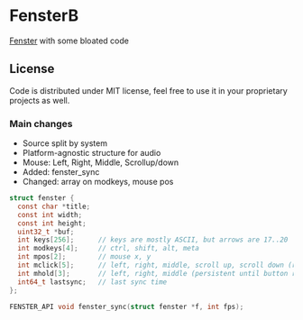 # FensterB

[Fenster](https://github.com/zserge/fenster) with some bloated code

## License

Code is distributed under MIT license, feel free to use it in your proprietary projects as well.

### Main changes
- Source split by system
- Platform-agnostic structure for audio
- Mouse: Left, Right, Middle, Scrollup/down
- Added: fenster_sync
- Changed: array on modkeys, mouse pos

```C
struct fenster {
  const char *title;
  const int width;
  const int height;
  uint32_t *buf;
  int keys[256];      // keys are mostly ASCII, but arrows are 17..20
  int modkeys[4];     // ctrl, shift, alt, meta
  int mpos[2];        // mouse x, y
  int mclick[5];      // left, right, middle, scroll up, scroll down (refreshed after loop)
  int mhold[3];       // left, right, middle (persistent until button release)
  int64_t lastsync;   // last sync time
};

FENSTER_API void fenster_sync(struct fenster *f, int fps);
```
